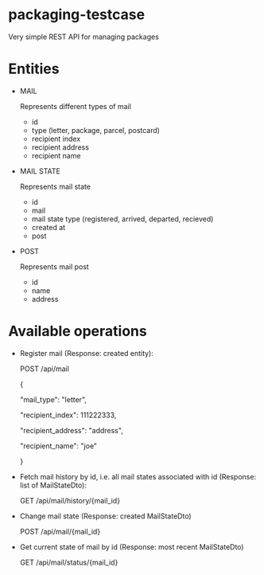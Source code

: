 # packaging-testcase

Very simple REST API for managing packages

# Entities

- MAIL

  Represents different types of mail
  - id
  - type (letter, package, parcel, postcard)
  - recipient index
  - recipient address
  - recipient name

- MAIL STATE

  Represents mail state
  - id
  - mail
  - mail state type (registered, arrived, departed, recieved)
  - created at
  - post

- POST

  Represents mail post
  - id
  - name
  - address

# Available operations

- Register mail (Response: created entity):

  POST /api/mail
  
  {
  
    "mail_type": "letter",
  
    "recipient_index": 111222333,
  
    "recipient_address": "address",
  
    "recipient_name": "joe"
  
  }

- Fetch mail history by id, i.e. all mail states associated with id (Response: list of MailStateDto):
 
    GET /api/mail/history/{mail_id}

- Change mail state (Response: created MailStateDto)
 
    POST /api/mail/{mail_id}

- Get current state of mail by id (Response: most recent MailStateDto)

  GET /api/mail/status/{mail_id} 
